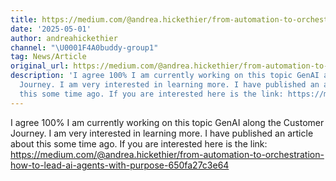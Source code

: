 ```yaml
---
title: https://medium.com/@andrea.hickethier/from-automation-to-orchestration-how-to-lead-ai-agents-with-purpose-650fa27c3e64
date: '2025-05-01'
author: andreahickethier
channel: "\U0001F4A0buddy-group1"
tag: News/Article
original_url: https://medium.com/@andrea.hickethier/from-automation-to-orchestration-how-to-lead-ai-agents-with-purpose-650fa27c3e64
description: 'I agree 100% I am currently working on this topic GenAI along the Customer
  Journey. I am very interested in learning more. I have published an article about
  this some time ago. If you are interested here is the link: https://medium.com/@andrea.hickethier/from-automation-to-orchestration-how-to-lead-ai-agents-with-purpose-650fa27c3e64'
---
```


I agree 100% I am currently working on this topic GenAI along the Customer Journey. I am very interested in learning more. I have published an article about this some time ago. If you are interested here is the link: https://medium.com/@andrea.hickethier/from-automation-to-orchestration-how-to-lead-ai-agents-with-purpose-650fa27c3e64